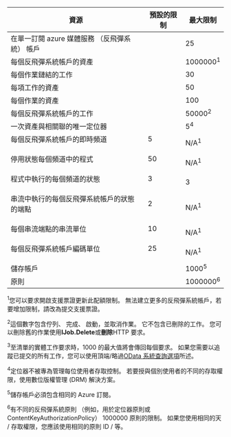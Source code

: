 資源|預設的限制|最大限制
---|---|---
在單一訂閱 azure 媒體服務 （反飛彈系統） 帳戶||25
每個反飛彈系統帳戶的資產||1000000<sup>1</sup>
每個作業鏈結的工作||30
每項工作的資產||50
每個作業的資產||100
每個反飛彈系統帳戶的工作 ||50000<sup>2</sup>
一次資產與相關聯的唯一定位器||5<sup>4</sup>
每個反飛彈系統帳戶的即時頻道 </p></td>|5</p></td>|N/A<sup>1</sup>
停用狀態每個頻道中的程式 </p></td>|50</p></td>|N/A<sup>1</sup>
程式中執行的每個頻道的狀態 </p></td>|3</p></td>|3
串流中執行的每個反飛彈系統帳戶的狀態的端點</p></td>|2</p></td>|N/A<sup>1</sup>
每個串流端點的串流單位 </p></td>|10 </p></td>|N/A<sup>1</sup>
每個反飛彈系統帳戶編碼單位 </p></td>|25</p></td>|N/A<sup>1</sup>
儲存帳戶 | |1000<sup>5</sup>
原則 || 1000000<sup>6</sup>

<sup>1</sup>您可以要求開啟支援票證更新此配額限制。 無法建立更多的反飛彈系統帳戶，若要增加限制，請改為提交支援票證。

<sup>2</sup>這個數字包含佇列、 完成、 啟動，並取消作業。 它不包含已刪除的工作。 您可以刪除舊的作業使用**IJob.Delete**或**刪除**HTTP 要求。

<sup>3</sup>至清單的實體工作要求時，1000 的最大值將會傳回每個要求。 如果您需要以追蹤已提交的所有工作，您可以使用頂端/略過[OData 系統查詢選項](http://msdn.microsoft.com/library/gg309461.aspx)所述。

<sup>4</sup>定位器不被專為管理每位使用者存取控制。 若要授與個別使用者的不同的存取權限，使用數位版權管理 (DRM) 解決方案。

<sup>5</sup>儲存帳戶必須包含相同的 Azure 訂閱。

<sup>6</sup>有不同的反飛彈系統原則 （例如，用於定位器原則或 ContentKeyAuthorizationPolicy） 1000000 原則的限制。 如果您使用相同的天 / 存取權限，您應該使用相同的原則 ID / 等。
